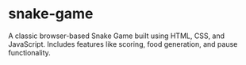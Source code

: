 # snake-game
A classic browser-based Snake Game built using HTML, CSS, and JavaScript. Includes features like scoring, food generation, and pause functionality.
